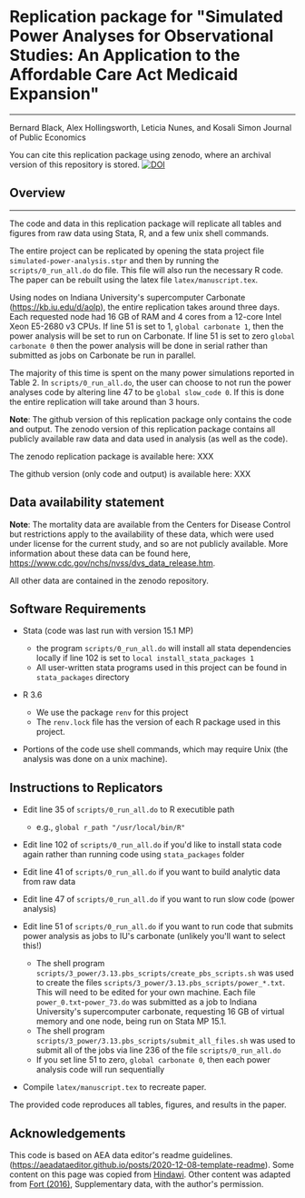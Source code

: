 # Replication package for "Simulated Power Analyses for Observational Studies: An Application to the Affordable Care Act Medicaid Expansion"
-------------
Bernard Black, Alex Hollingsworth, Leticia Nunes, and Kosali Simon
Journal of Public Economics

You can cite this replication package using zenodo, where an archival version of this repository is stored. 
 [![DOI](https://zenodo.org/badge/XXX.svg)](XXX)
 
## Overview
-------------

The code and data in this replication package will replicate all tables and figures from raw data using Stata, R, and a few unix shell commands. 

The entire project can be replicated by opening the stata project file `simulated-power-analysis.stpr` and then by running the `scripts/0_run_all.do` do file. This file will also run the necessary R code. The paper can be rebuilt using the latex file `latex/manuscript.tex`. 

Using nodes on Indiana University's supercomputer Carbonate (https://kb.iu.edu/d/aolp), the entire replication takes around three days. Each requested node had 16 GB of RAM and 4 cores from a 12-core Intel Xeon E5-2680 v3 CPUs. If line 51 is set to 1, `global carbonate 1`, then the power analysis will be set to run on Carbonate. If line 51 is set to zero `global carbonate 0` then the power analysis will be done in serial rather than submitted as jobs on Carbonate be run in parallel. 

The majority of this time is spent on the many power simulations reported in Table 2. In `scripts/0_run_all.do`, the user can choose to not run the power analyses code by altering line 47 to be `global slow_code 0`. If this is done the entire replication will take around than 3 hours. 

**Note**: The github version of this replication package only contains the code and output. The zenodo version of this replication package contains all publicly available raw data and data used in analysis (as well as the code). 

The zenodo replication package is available here: XXX

The github version (only code and output) is available here: XXX


## Data availability statement

**Note**: The mortality data are available from the Centers for Disease Control but restrictions apply to the availability of these data, which were used under license for the current study, and so are not publicly available. More information about these data can be found here, https://www.cdc.gov/nchs/nvss/dvs_data_release.htm. 

All other data are contained in the zenodo repository. 


## Software Requirements

- Stata (code was last run with version 15.1 MP)
	- the program `scripts/0_run_all.do` will install all stata dependencies locally if line 102 is set to `local install_stata_packages 1`
	- All user-written stata programs used in this project can be found in `stata_packages` directory

- R 3.6 
	+ We use the package `renv` for this project
	+ The `renv.lock` file has the version of each R package used in this project. 

- Portions of the code use shell commands, which may require Unix (the analysis was done on a unix machine).


## Instructions to Replicators

- Edit line 35 of `scripts/0_run_all.do` to R executible path
	- e.g., `global r_path "/usr/local/bin/R"`
- Edit line 102 of `scripts/0_run_all.do`  if you'd like to install stata code again rather than running code using `stata_packages` folder
- Edit line 41 of `scripts/0_run_all.do`  if you want to build analytic data from raw data
- Edit line 47 of `scripts/0_run_all.do`  if you want to run slow code (power analysis)
- Edit line 51 of `scripts/0_run_all.do`  if you want to run code that submits power analysis as jobs to IU's carbonate (unlikely you'll want to select this!)

	+ The shell program `scripts/3_power/3.13.pbs_scripts/create_pbs_scripts.sh` was used to create the files `scripts/3_power/3.13.pbs_scripts/power_*.txt`. This will need to be edited for your own machine. Each file `power_0.txt`-`power_73.do` was submitted as a job to Indiana University's supercomputer carbonate, requesting 16 GB of virtual memory and one node, being run on Stata MP 15.1. 
	+ The shell program  `scripts/3_power/3.13.pbs_scripts/submit_all_files.sh` was used to submit all of the jobs via line 236 of the file `scripts/0_run_all.do`
	+ If you set line 51 to zero, `global carbonate 0`, then each power analysis code will run sequentially


- Compile `latex/manuscript.tex` to recreate paper.


The provided code reproduces all tables, figures, and results in the paper. 

## Acknowledgements
This code is based on AEA data editor's readme guidelines. (https://aeadataeditor.github.io/posts/2020-12-08-template-readme). Some content on this page was copied from [Hindawi](https://www.hindawi.com/research.data/#statement.templates). Other content was adapted  from [Fort (2016)](https://doi.org/10.1093/restud/rdw057), Supplementary data, with the author's permission. 